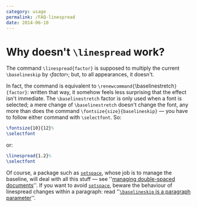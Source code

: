 ```yaml
---
category: usage
permalink: /FAQ-linespread
date: 2014-06-10
---
```


# Why doesn't `\linespread` work?

The command `\linespread{factor}` is supposed to multiply
the current `\baselineskip` by &lsaquo;_factor_&rsaquo;; but, to all
appearances, it doesn't.

In fact, the command is equivalent to
`\renewcommand{`\baselinestretch`}{factor}`: written that
way, it somehow feels less surprising that the effect isn't immediate.
The `\baselinestretch` factor is only used when a font is selected;
a mere change of `\baselinestretch` doesn't change the font, any
more than does the command
`\fontsize{size}{baselineskip}`&nbsp;&mdash; you have to follow
either command with `\selectfont`.  So:
```latex
\fontsize{10}{12}%
\selectfont
```
or:
```latex
\linespread{1.2}%
\selectfont
```
Of course, a package such as [`setspace`](https://ctan.org/pkg/setspace), whose job is to
manage the baseline, will deal with all this stuff&nbsp;&mdash; see
''[managing double-spaced documents](/FAQ-linespace)''.  If
you want to avoid [`setspace`](https://ctan.org/pkg/setspace), beware the behaviour of
linespread changes within a paragraph: read 
''[`\baselineskip` is a paragraph parameter](/FAQ-baselinepar)''.

